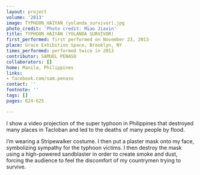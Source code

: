 ```yaml
---
layout: project
volume: '2013'
image: TYPHOON_HAIYAN_(yolanda_survivor).jpg
photo_credit: 'Photo credit: Miao Jiaxin'
title: TYPHOON HAIYAN (YOLANDA SURVIVOR)
first_performed: first performed on November 23, 2013
place: Grace Exhibition Space, Brooklyn, NY
times_performed: performed twice in 2013
contributor: SAMUEL PENASO
collaborators: []
home: Manila, Philippines
links:
- facebook.com/sam.penaso
contact: ''
footnote: ''
tags: []
pages: 624-625

---
```


I show a video projection of  the super typhoon in Philippines that destroyed many places in Tacloban and led to the deaths of many people by flood.

I’m wearing a Stripewalker costume. I then put a plaster mask onto my face, symbolizing sympathy for the typhoon victims. I then destroy the mask using a high-powered sandblaster in order to create smoke and dust, forcing the audience to feel the discomfort of my countrymen trying to survive.
